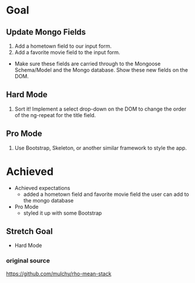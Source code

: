 # Goal
## Update Mongo Fields
1. Add a hometown field to our input form.
2. Add a favorite movie field to the input form.
- Make sure these fields are carried through to the Mongoose Schema/Model and the Mongo database. Show these new fields on the DOM.

## Hard Mode
1. Sort it! Implement a select drop-down on the DOM to change the order of the ng-repeat for the title field.

## Pro Mode
1. Use Bootstrap, Skeleton, or another similar framework to style the app.

# Achieved
- Achieved expectations
  - added a hometown field and favorite movie field the user can add to the mongo database
- Pro Mode
  - styled it up with some Bootstrap
## Stretch Goal
- Hard Mode

### original source
https://github.com/mulchy/rho-mean-stack
